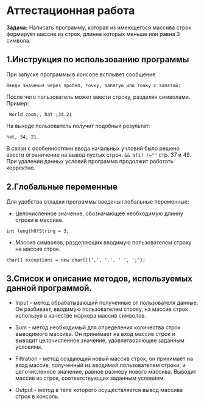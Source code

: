 # Аттестационная работа

**Задача:** Написать программу, которая из имеющегося массива строк формирует массив из строк, длинна которых меньше или равна 3 символа.



## 1.Инструкция по использованию программы

При запуске программы в консоле всплывет сообщение
```
Введи значения через пробел, точку, запятую или точку с запятой: 
```
После чего пользователь может ввести строку, разделяя символами. 
Пример:
```
 World zoom,, hat ;34.21
```
На выходе пользователь получит подобный результат:
```
hat, 34, 21. 
```
В связи с особенностями ввода начальных учловий было решено ввести ограничение на вывод пустых строк. `&& a[i] !=""` cтр. 37 и 49. При удалении данных условий программа продолжит работать корректно.


## 2.Глобальные переменные
Для удобства отладки программы введены глобальные переменные:


* Целочисленное значение, обозначающее необходимую длинну строки в массиве.
```
int lengthOfString = 3;
```

* Массив символов, разделяющих вводимую пользователем строку на массив строк.
```
char[] exceptions = new char[]{',', '.', ' ', ';'};
```

## 3.Список и описание методов, используемых данной программой.

* Input - метод обрабатывающий полученные от пользователя данные. Он разбивает, вводимую пользователем строку, на массив строк используя в качестве маркера массив символов.

* Sum - метод необходимый для определения количества строк выводимого массива. Он принимает на вход массив строк и выводит целочисленное значение, удовлетворяющее заданным условиям.

* Filtration - метод создающий новый массив строк, он принимает на вход массив, полученный из вводимой пользователем строки, и целочисленное значение, равное размеру нового массива. Выводит массив из строк, соответствующих заданным условиям. 

* Output - метод в теле которого осуществляется вывод массива строк в консоль. 